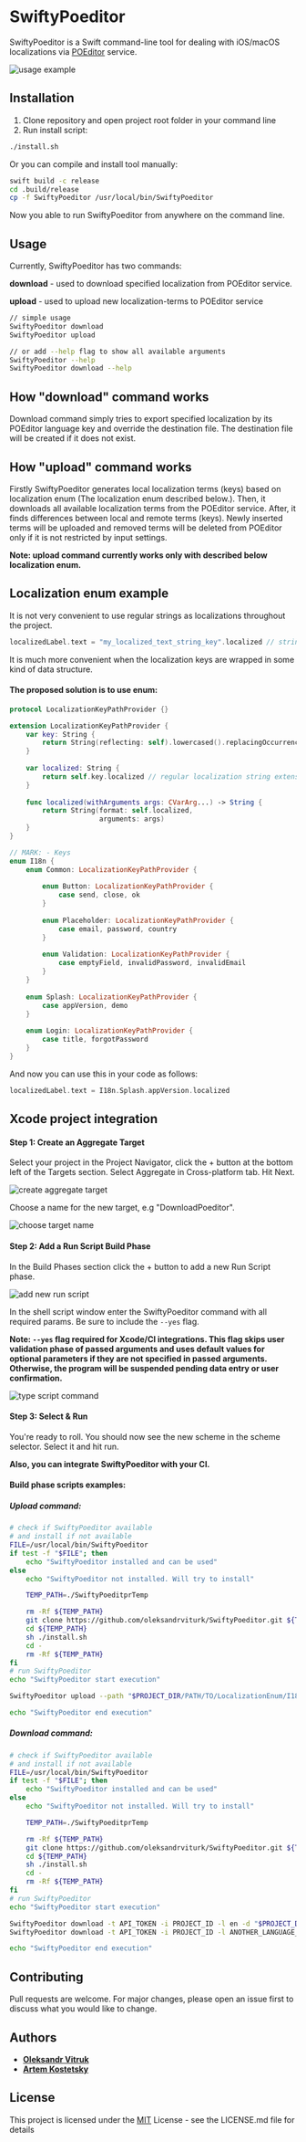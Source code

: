 # SwiftyPoeditor

SwiftyPoeditor is a Swift command-line tool for dealing with iOS/macOS localizations via [POEditor](https://poeditor.com) service.

![usage example](/Resources/Usage/1.png?raw=true)

## Installation

1. Clone repository and open project root folder in your command line
2. Run install script:

```bash
./install.sh
```
Or you can compile and install tool manually:
```bash
swift build -c release
cd .build/release
cp -f SwiftyPoeditor /usr/local/bin/SwiftyPoeditor
```
Now you able to run SwiftyPoeditor from anywhere on the command line.

## Usage

Currently, SwiftyPoeditor has two commands:

**download** - used to download specified localization from POEditor service.

**upload** - used to upload new localization-terms to POEditor service

```bash
// simple usage
SwiftyPoeditor download
SwiftyPoeditor upload

// or add --help flag to show all available arguments
SwiftyPoeditor --help
SwiftyPoeditor download --help
```

## How "download" command works
Download command simply tries to export specified localization by its POEditor language key and override the destination file. The destination file will be created if it does not exist.

## How "upload" command works
Firstly SwiftyPoeditor generates local localization terms (keys) based on localization enum (The localization enum described below.). Then, it downloads all available localization terms from the POEditor service. After, it finds differences between local and remote terms (keys). Newly inserted terms will be uploaded and removed terms will be deleted from POEditor only if it is not restricted by input settings.

**Note: upload command currently works only with described below localization enum.**

## Localization enum example

It is not very convenient to use regular strings as localizations throughout the project.
```swift
localizedLabel.text = "my_localized_text_string_key".localized // string constant
```
It is much more convenient when the localization keys are wrapped in some kind of data structure. 

#### The proposed solution is to use enum:

```swift
protocol LocalizationKeyPathProvider {}

extension LocalizationKeyPathProvider {
    var key: String {
        return String(reflecting: self).lowercased().replacingOccurrences(of: "your_module_name.i18n.", with: "")
    }
    
    var localized: String {
        return self.key.localized // regular localization string extension
    }
    
    func localized(withArguments args: CVarArg...) -> String {
        return String(format: self.localized,
                      arguments: args)
    }
}

// MARK: - Keys
enum I18n {
    enum Common: LocalizationKeyPathProvider {
    
        enum Button: LocalizationKeyPathProvider {
            case send, close, ok
        }
        
        enum Placeholder: LocalizationKeyPathProvider {
            case email, password, country
        }
        
        enum Validation: LocalizationKeyPathProvider {
            case emptyField, invalidPassword, invalidEmail
        }
    }
    
    enum Splash: LocalizationKeyPathProvider {
        case appVersion, demo
    }
    
    enum Login: LocalizationKeyPathProvider {
        case title, forgotPassword
    }
}

```

And now you can use this in your code as follows:
```swift
localizedLabel.text = I18n.Splash.appVersion.localized
```

## Xcode project integration

#### Step 1: Create an Aggregate Target

Select your project in the Project Navigator, click the + button at the bottom left of the Targets section. Select Aggregate in Cross-platform tab. Hit Next.

![create aggregate target](/Resources/Integration/1.png?raw=true)

Choose a name for the new target, e.g "DownloadPoeditor".

![choose target name](/Resources/Integration/2.png?raw=true)

#### Step 2: Add a Run Script Build Phase

In the Build Phases section click the + button to add a new Run Script phase.

![add new run script](/Resources/Integration/3.png?raw=true)

In the shell script window enter the SwiftyPoeditor command with all required params. Be sure to include the `--yes` flag.

**Note: `--yes` flag required for Xcode/CI integrations. This flag skips user validation phase of passed arguments and uses default values for optional parameters if they are not specified in passed arguments. Otherwise, the program will be suspended pending data entry or user confirmation.**

![type script command](/Resources/Integration/4.png?raw=true)

#### Step 3: Select & Run

You're ready to roll. You should now see the new scheme in the scheme selector. Select it and hit run.

**Also, you can integrate SwiftyPoeditor with your CI.**

#### Build phase scripts examples:
##### Upload command:
```bash
# check if SwiftyPoeditor available
# and install if not available
FILE=/usr/local/bin/SwiftyPoeditor
if test -f "$FILE"; then
    echo "SwiftyPoeditor installed and can be used"
else 
    echo "SwiftyPoeditor not installed. Will try to install"

    TEMP_PATH=./SwiftyPoeditprTemp

    rm -Rf ${TEMP_PATH}
    git clone https://github.com/oleksandrviturk/SwiftyPoeditor.git ${TEMP_PATH}
    cd ${TEMP_PATH}
    sh ./install.sh
    cd -
    rm -Rf ${TEMP_PATH}
fi
# run SwiftyPoeditor
echo "SwiftyPoeditor start execution"

SwiftyPoeditor upload --path "$PROJECT_DIR/PATH/TO/LocalizationEnum/I18n.swift" --name I18n --token API_TOKEN --id PROJECT_ID --delete-removals false --yes --short-output

echo "SwiftyPoeditor end execution"
```
##### Download command:
```bash
# check if SwiftyPoeditor available
# and install if not available
FILE=/usr/local/bin/SwiftyPoeditor
if test -f "$FILE"; then
    echo "SwiftyPoeditor installed and can be used"
else 
    echo "SwiftyPoeditor not installed. Will try to install"

    TEMP_PATH=./SwiftyPoeditprTemp

    rm -Rf ${TEMP_PATH}
    git clone https://github.com/oleksandrviturk/SwiftyPoeditor.git ${TEMP_PATH}
    cd ${TEMP_PATH}
    sh ./install.sh
    cd -
    rm -Rf ${TEMP_PATH}
fi
# run SwiftyPoeditor
echo "SwiftyPoeditor start execution"

SwiftyPoeditor download -t API_TOKEN -i PROJECT_ID -l en -d "$PROJECT_DIR/PATH/TO/EN/STRINGS/Localizable.strings" -e apple_strings --yes --short-output
SwiftyPoeditor download -t API_TOKEN -i PROJECT_ID -l ANOTHER_LANGUAGE_CODE -d "$PROJECT_DIR/PATH/TO/ANOTHER_LANGUAGE/STRINGS/Localizable.strings" -e apple_strings --yes --short-output

echo "SwiftyPoeditor end execution"
```

## Contributing
Pull requests are welcome. For major changes, please open an issue first to discuss what you would like to change.

## Authors

* **[Oleksandr Vitruk](https://www.linkedin.com/in/alexvitruk/)**
* **[Artem Kostetsky](https://www.linkedin.com/in/artem-kostetsky-48ba4ab9/)**

## License
This project is licensed under the [MIT](https://choosealicense.com/licenses/mit/) License - see the LICENSE.md file for details

